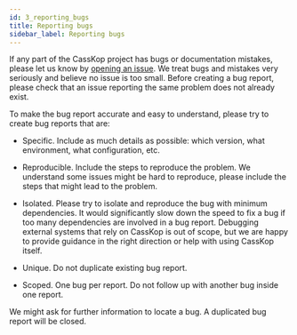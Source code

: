 ```yaml
---
id: 3_reporting_bugs
title: Reporting bugs
sidebar_label: Reporting bugs
---
```


If any part of the CassKop project has bugs or documentation mistakes, please let us know by 
[opening an issue](https://github.com/Orange-OpenSource/casskop/issues/new). We treat
bugs and mistakes very seriously and believe no issue is too small. Before creating a bug report, please check that an
issue reporting the same problem does not already exist.


To make the bug report accurate and easy to understand, please try to create bug reports that are:

- Specific. Include as much details as possible: which version, what environment, what configuration, etc.

- Reproducible. Include the steps to reproduce the problem. We understand some issues might be hard to reproduce, please
include the steps that might lead to the problem.
- Isolated. Please try to isolate and reproduce the bug with minimum dependencies. It would significantly slow down the
speed to fix a bug if too many dependencies are involved in a bug report. Debugging external systems that rely on
CassKop is out of scope, but we are happy to provide guidance in the right direction or help with using
CassKop itself.
- Unique. Do not duplicate existing bug report.
- Scoped. One bug per report. Do not follow up with another bug inside one report.

We might ask for further information to locate a bug. A duplicated bug report will be closed.